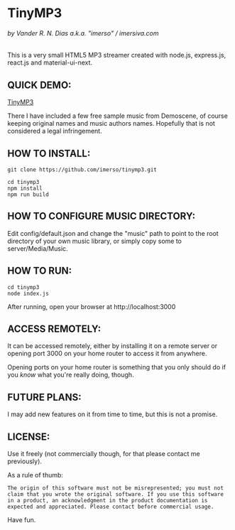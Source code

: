 # TinyMP3
###### by Vander R. N. Dias a.k.a. "imerso" / imersiva.com

This is a very small HTML5 MP3 streamer created with node.js, express.js, react.js and material-ui-next.

## QUICK DEMO:

[TinyMP3](https://tinymp3.herokuapp.com)

There I have included a few free sample music from Demoscene,
of course keeping original names and music authors names.
Hopefully that is not considered a legal infringement.

## HOW TO INSTALL:

```
git clone https://github.com/imerso/tinymp3.git

cd tinymp3
npm install
npm run build
```

## HOW TO CONFIGURE MUSIC DIRECTORY:

Edit config/default.json and change the "music" path
to point to the root directory of your own music library,
or simply copy some to server/Media/Music.

## HOW TO RUN:

```
cd tinymp3
node index.js
```

After running, open your browser at http://localhost:3000

## ACCESS REMOTELY:

It can be accessed remotely, either by installing it on a remote server
or opening port 3000 on your home router to access it from anywhere.

Opening ports on your home router is something that you only should do
if you *know* what you're really doing, though.

## FUTURE PLANS:

I may add new features on it from time to time, but this is not a promise.

## LICENSE:

Use it freely (not commercially though, for that please contact me previously).

As a rule of thumb:

	The origin of this software must not be misrepresented; you must not
	claim that you wrote the original software. If you use this software
	in a product, an acknowledgment in the product documentation is
	expected and appreciated. Please contact before commercial usage.

Have fun.

